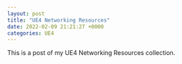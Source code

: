 ```yaml
---
layout: post
title: "UE4 Networking Resources"
date: 2022-02-09 21:21:27 +0000
categories: UE4
---
```


This is a post of my UE4 Networking Resources collection.

[Multiplayer in Unreal Engine: How to Understand Network Replication]:https://www.youtube.com/watch?v=JOJP0CvpB8w&t=213s&ab_channel=AlexForsythe